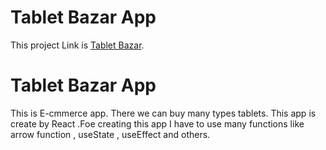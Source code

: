 # Tablet Bazar App

This project Link is [Tablet Bazar](https://tablet-bazar-rumon.netlify.app/).

# Tablet Bazar App

This is E-cmmerce app. There we can buy many types tablets. This app is create by React .Foe creating this app I have to use many functions like arrow function , useState , useEffect and others.

